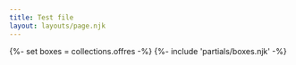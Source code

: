 ```yaml
---
title: Test file
layout: layouts/page.njk
---
```



{%- set boxes = collections.offres -%}
{%- include 'partials/boxes.njk' -%}
